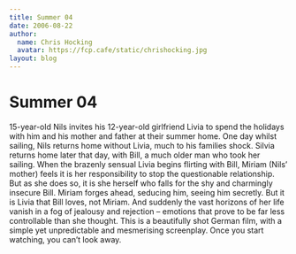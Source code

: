 ```yaml
---
title: Summer 04
date: 2006-08-22
author:
  name: Chris Hocking
  avatar: https://fcp.cafe/static/chrishocking.jpg
layout: blog
---
```

# Summer 04

15-year-old Nils invites his 12-year-old girlfriend Livia to spend the holidays with him and his mother and father at their summer home. One day whilst sailing, Nils returns home without Livia, much to his families shock. Silvia returns home later that day, with Bill, a much older man who took her sailing. When the brazenly sensual Livia begins flirting with Bill, Miriam (Nils’ mother) feels it is her responsibility to stop the questionable relationship. But as she does so, it is she herself who falls for the shy and charmingly insecure Bill. Miriam forges ahead, seducing him, seeing him secretly. But it is Livia that Bill loves, not Miriam. And suddenly the vast horizons of her life vanish in a fog of jealousy and rejection – emotions that prove to be far less controllable than she thought. This is a beautifully shot German film, with a simple yet unpredictable and mesmerising screenplay. Once you start watching, you can’t look away.